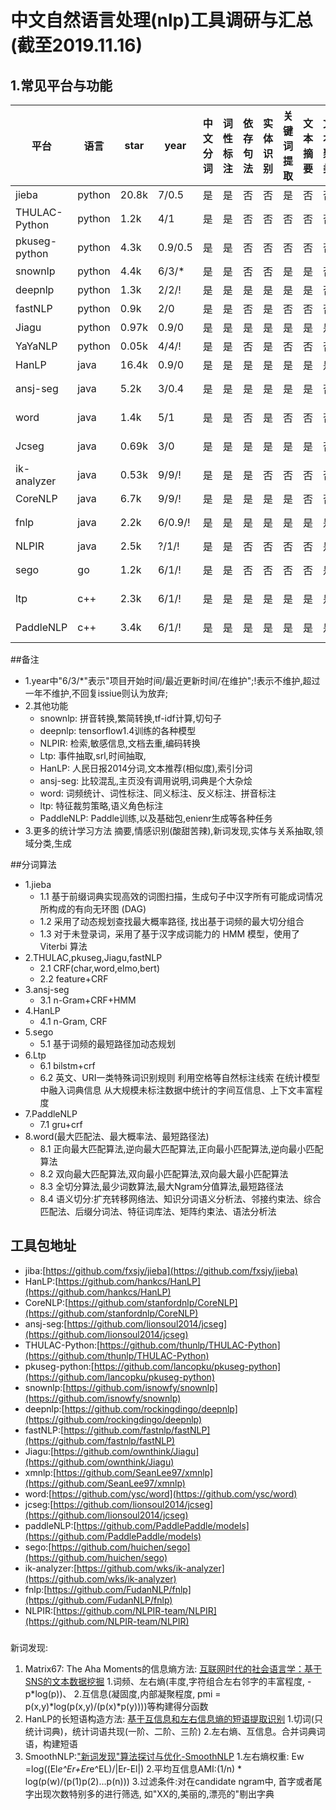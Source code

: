 # 中文自然语言处理(nlp)工具调研与汇总(截至2019.11.16)


## 1.常见平台与功能
平台|语言|star|year|中文分词|词性标注|依存句法|实体识别|关键词提取|文本摘要|文本聚类|情感识别|文本相似|关系抽取|free|
---|---|---|---|---|---|---|---|---|---|---|---|---|---|---
jieba|python|20.8k|7/0.5|是|是|否|否|是|否|否|是|否|否|MIT
THULAC-Python|python|1.2k|4/1|是|是|否|否|否|否|否|否|否|否|MIT
pkuseg-python|python|4.3k|0.9/0.5|是|是|否|否|否|否|否|否|否|否|MIT
snownlp|python|4.4k|6/3/*|是|是|否|否|是|是|否|是|是|否|MIT
deepnlp|python|1.3k|2/2/!|是|是|是|是|是|是|否|否|否|否|MIT
fastNLP|python|0.9k|2/0|是|是|否|是|否|否|否|是|否|否|MIT
Jiagu|python|0.97k|0.9/0|是|是|是|是|是|是|是|是|否|是|MIT
YaYaNLP|python|0.05k|4/4/!|是|是|否|是|否|否|否|否|否|否|MIT
HanLP|java|16.4k|0.9/0|是|是|是|是|是|是|是|是|否|否|MIT
ansj-seg|java|5.2k|3/0.4|是|是|是|是|是|是|否|是|否|否|Apache-2.0
word|java|1.4k|5/1|是|是|否|是|否|否|否|否|是|否|Apache-2.0
Jcseg|java|0.69k|3/0|是|是|是|是|是|是|否|否|否|否|Apache-2.0
ik-analyzer|java|0.53k|9/9/!|是|是|是|否|否|否|否|否|否|否|LGPL-3.0
CoreNLP|java|6.7k|9/9/!|是|是|是|是|是|否|否|否|否|否|GUN2.0
fnlp|java|2.2k|6/0.9/!|是|是|是|是|是|是|是|否|否|否|LGPL-3.0
NLPIR|java|2.5k|?/1/!|是|是|否|否|否|否|是|否|否|否|not open
sego|go|1.2k|6/1/!|是|是|否|否|否|否|是|否|否|否|Apache-2.0
ltp|c++|2.3k|6/1/!|是|是|是|是|是|是|是|否|否|否|LGPL-3.0
PaddleNLP|c++|3.4k|6/1/!|是|是|是|是|是|是|是|是|是|是|Apache-2.0


##备注
* 1.year中"6/3/*"表示"项目开始时间/最近更新时间/在维护";!表示不维护,超过一年不维护,不回复issiue则认为放弃;
* 2.其他功能
    * snownlp: 拼音转换,繁简转换,tf-idf计算,切句子
    * deepnlp: tensorflow1.4训练的各种模型
    * NLPIR: 检索,敏感信息,文档去重,编码转换
    * Ltp: 事件抽取,srl,时间抽取,
    * HanLP: 人民日报2014分词,文本推荐(相似度),索引分词
    * ansj-seg: 比较混乱,主页没有调用说明,词典是个大杂烩
    * word: 词频统计、词性标注、同义标注、反义标注、拼音标注
    * ltp: 特征裁剪策略,语义角色标注
    * PaddleNLP: Paddle训练,以及基础包,enienr生成等各种任务
* 3.更多的统计学习方法
    摘要,情感识别(酸甜苦辣),新词发现,实体与关系抽取,领域分类,生成
    
    
##分词算法
* 1.jieba
   * 1.1 基于前缀词典实现高效的词图扫描，生成句子中汉字所有可能成词情况所构成的有向无环图 (DAG)
   * 1.2 采用了动态规划查找最大概率路径, 找出基于词频的最大切分组合
   * 1.3 对于未登录词，采用了基于汉字成词能力的 HMM 模型，使用了 Viterbi 算法
* 2.THULAC,pkuseg,Jiagu,fastNLP
   * 2.1 CRF(char,word,elmo,bert)
   * 2.2 feature+CRF
* 3.ansj-seg
   * 3.1 n-Gram+CRF+HMM
* 4.HanLP
   * 4.1 n-Gram, CRF
* 5.sego
   * 5.1 基于词频的最短路径加动态规划
* 6.Ltp
   * 6.1 bilstm+crf
   * 6.2    英文、URI一类特殊词识别规则
            利用空格等自然标注线索
            在统计模型中融入词典信息
            从大规模未标注数据中统计的字间互信息、上下文丰富程度
* 7.PaddleNLP
   * 7.1 gru+crf
* 8.word(最大匹配法、最大概率法、最短路径法)
   * 8.1 正向最大匹配算法,逆向最大匹配算法,正向最小匹配算法,逆向最小匹配算法
   * 8.2 双向最大匹配算法,双向最小匹配算法,双向最大最小匹配算法
   * 8.3 全切分算法,最少词数算法,最大Ngram分值算法,最短路径法
   * 8.4 语义切分:扩充转移网络法、知识分词语义分析法、邻接约束法、综合匹配法、后缀分词法、特征词库法、矩阵约束法、语法分析法


## 工具包地址
* jiba:[https://github.com/fxsjy/jieba](https://github.com/fxsjy/jieba)
* HanLP:[https://github.com/hankcs/HanLP](https://github.com/hankcs/HanLP)
* CoreNLP:[https://github.com/stanfordnlp/CoreNLP](https://github.com/stanfordnlp/CoreNLP)
* ansj-seg:[https://github.com/lionsoul2014/jcseg](https://github.com/lionsoul2014/jcseg)
* THULAC-Python:[https://github.com/thunlp/THULAC-Python](https://github.com/thunlp/THULAC-Python)
* pkuseg-python:[https://github.com/lancopku/pkuseg-python](https://github.com/lancopku/pkuseg-python)
* snownlp:[https://github.com/isnowfy/snownlp](https://github.com/isnowfy/snownlp)
* deepnlp:[https://github.com/rockingdingo/deepnlp](https://github.com/rockingdingo/deepnlp)
* fastNLP:[https://github.com/fastnlp/fastNLP](https://github.com/fastnlp/fastNLP)
* Jiagu:[https://github.com/ownthink/Jiagu](https://github.com/ownthink/Jiagu)
* xmnlp:[https://github.com/SeanLee97/xmnlp](https://github.com/SeanLee97/xmnlp)
* word:[https://github.com/ysc/word](https://github.com/ysc/word)
* jcseg:[https://github.com/lionsoul2014/jcseg](https://github.com/lionsoul2014/jcseg)
* paddleNLP:[https://github.com/PaddlePaddle/models](https://github.com/PaddlePaddle/models)
* sego:[https://github.com/huichen/sego](https://github.com/huichen/sego)
* ik-analyzer:[https://github.com/wks/ik-analyzer](https://github.com/wks/ik-analyzer)
* fnlp:[https://github.com/FudanNLP/fnlp](https://github.com/FudanNLP/fnlp)
* NLPIR:[https://github.com/NLPIR-team/NLPIR](https://github.com/NLPIR-team/NLPIR)

###
新词发现:
1. Matrix67: The Aha Moments的信息熵方法: [互联网时代的社会语言学：基于SNS的文本数据挖掘](http://www.matrix67.com/blog/archives/5044)
   1.词频、左右熵(丰度,字符组合左右邻字的丰富程度, -p*log(p))、
   2.互信息(凝固度,内部凝聚程度, pmi = p(x,y)*log(p(x,y)/(p(x)*p(y))))等构建得分函数
2. HanLP的长短语构造方法: [基于互信息和左右信息熵的短语提取识别](https://www.hankcs.com/nlp/extraction-and-identification-of-mutual-information-about-the-phrase-based-on-information-entropy.html)
   1.切词(只统计词典)，统计词语共现(一阶、二阶、三阶)
   2.左右熵、互信息。合并词典词语，构建短语
3. SmoothNLP:["新词发现"算法探讨与优化-SmoothNLP](https://zhuanlan.zhihu.com/p/80385615)
   1.左右熵权重: Ew =log((El*e^Er+Er*e^EL)/|Er-El|)
   2.平均互信息AMI:(1/n) * log(p(w)/(p(1)p(2)...p(n)))
   3.过滤条件:对在candidate ngram中, 首字或者尾字出现次数特别多的进行筛选, 如"XX的,美丽的,漂亮的"剔出字典

